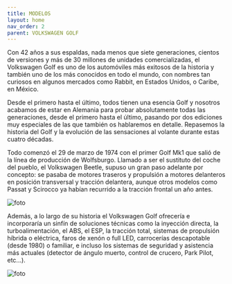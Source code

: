 ```yaml
---
title: MODELOS
layout: home 
nav_order: 2
parent: VOLKSWAGEN GOLF
---
```



Con 42 años a sus espaldas, nada menos que siete generaciones, cientos de versiones y más de 30 millones de unidades comercializadas, el Volkswagen Golf es uno de los automóviles más exitosos de la historia y también uno de los más conocidos en todo el mundo, con nombres tan curiosos en algunos mercados como Rabbit, en Estados Unidos, o Caribe, en México.

Desde el primero hasta el último, todos tienen una esencia Golf y nosotros acabamos de estar en Alemania para probar absolutamente todas las generaciones, desde el primero hasta el último, pasando por dos ediciones muy especiales de las que también os hablaremos en detalle. Repasemos la historia del Golf y la evolución de las sensaciones al volante durante estas cuatro décadas.

Todo comenzó el 29 de marzo de 1974 con el primer Golf Mk1 que salió de la línea de producción de Wolfsburgo. Llamado a ser el sustituto del coche del pueblo, el Volkswagen Beetle, supuso un gran paso adelante por concepto: se pasaba de motores traseros y propulsión a motores delanteros en posición transversal y tracción delantera, aunque otros modelos como Passat y Scirocco ya habían recurrido a la tracción frontal un año antes.


![foto](https://img.remediosdigitales.com/28e830/vw-golf-7gen-motorpasion-8/1366_2000.jpg)



Además, a lo largo de su historia el Volkswagen Golf ofrecería e incorporaría un sinfín de soluciones técnicas como la inyección directa, la turboalimentación, el ABS, el ESP, la tracción total, sistemas de propulsión híbrida o eléctrica, faros de xenón o full LED, carrocerías descapotable (desde 1980) o familiar, e incluso los sistemas de seguridad y asistencia más actuales (detector de ángulo muerto, control de crucero, Park Pilot, etc...).

![foto](https://img.remediosdigitales.com/0d29c0/vw-golf-7gen-motorpasion-4/1366_2000.jpg)
